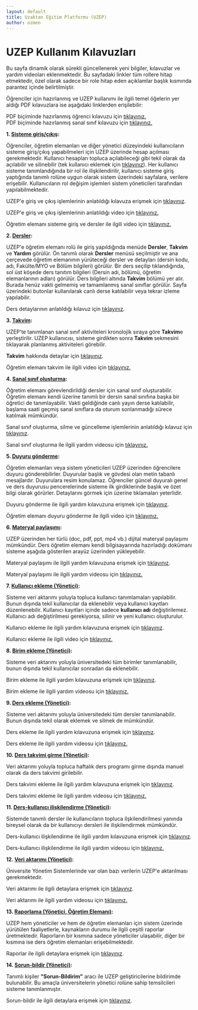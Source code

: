 ```yaml
---
layout: default
title: Uzaktan Eğitim Platformu (UZEP)
author: ozmen
---
```

# UZEP Kullanım Kılavuzları

Bu sayfa dinamik olarak sürekli güncellenerek yeni bilgiler, kılavuzlar ve yardım videoları eklenmektedir. Bu sayfadaki linkler tüm rollere hitap etmektedir, özel olarak sadece bir role hitap eden açıklamlar başlık kısmında parantez içinde belirtilmiştir. 

Öğrenciler için hazırlanmış ve UZEP kullanımı ile ilgili temel öğelerin yer aldığı PDF kılavuzlara ise aşağıdaki linklerden erişilebilir:  

PDF biçiminde hazırlanmış öğrenci kılavuzu için [tıklayınız.](assets/files/pdf/Ogr_Manual.pdf)<br>
PDF biçiminde hazırlanmış sanal sınıf kılavuzu için [tıklayınız.](assets/files/pdf/SS_Manual.pdf)


**1. [Sisteme giriş/çıkış](/login.html):**

Öğrenciler, öğretim elemanları ve diğer yönetici düzeyindeki kullanıcıların sisteme giriş/çıkış yapabilmeleri için UZEP üzerinde hesap açılması gerekmektedir. Kullanıcı hesapları topluca açılabileceği gibi tekil olarak da açılabilir ve silinebilir (tek kullanıcı eklemek için <a href="/kullanici.html">tıklayınız</a>). Her kullanıcı sisteme tanımlandığında bir rol ile ilişkilendirilir, kullanıcı sisteme giriş yaptığında tanımlı rolüne uygun olarak sistem üzerindeki sayfalara, verilere erişebilir. Kullanıcıların rol değişim işlemleri sistem yöneticileri tarafından yapılabilmektedir. 

UZEP'e giriş ve çıkış işlemlerinin anlatıldığı kılavuza erişmek için <a href="/login.html">tıklayınız</a>.

UZEP'e giriş ve çıkış işlemlerinin anlatıldığı video için [tıklayınız.](https://www.youtube.com/watch?v=Hb_HU_qcjxc&list=PLrX4FlRljtXNG8PJSkIdddhN466QjaXRW&index=1)<br>

Öğretim elemanı sisteme giriş ve dersler ile ilgili video için [tıklayınız.](https://www.youtube.com/watch?v=ikiSK8tgTws&list=PLrX4FlRljtXPSl5vKxTHrkxvteyBC003s&index=1)

**2. [Dersler](/dersler.html):**

UZEP'e öğretim elemanı rolü ile giriş yapıldığında menüde **Dersler**, **Takvim** ve **Yardım** görülür. Ön tanımlı olarak **Dersler** menüsü seçilmiştir ve ana çerçevede öğretim elemanının yürüteceği dersler ve detayları (dersin kodu, adı, Fakülte/MYO ve Bölüm bilgileri) görülür. Bir ders seçilip tıklandığında, sol üst köşede ders tanıtım bilgileri (Dersin adı, bölümü, öğretim elemanlarının adları) görülür. Ders bilgileri altında **Takvim** bölümü yer alır. Burada henüz vakti gelmemiş ve tamamlanmış sanal sınıflar görülür. Sayfa üzerindeki butonlar kullanılarak canlı derse katılabilir veya tekrar izleme yapılabilir.  

Ders detaylarının anlatıldığı kılavuz için <a href="/dersler.html">tıklayınız</a>.


**3. [Takvim](/takvim.html):**

UZEP'te tanımlanan sanal sınıf aktiviteleri kronolojik sıraya göre **Takvim**e yerleştirilir. UZEP kullanıcısı, sisteme girdikten sonra **Takvim** sekmesini tıklayarak planlanmış aktiviteleri görebilir. 

**Takvim** hakkında detaylar için <a href="/takvim.html">tıklayınız</a>.

Öğretim elemanı takvim ile ilgili video için [tıklayınız.](https://www.youtube.com/watch?v=QZmL6RzI5p4&list=PLrX4FlRljtXPSl5vKxTHrkxvteyBC003s&index=2)

**4. [Sanal sınıf oluşturma](/sanalSinif.html):**

Öğretim elemanı görevlendirildiği dersler için sanal sınıf oluşturabilir. Öğretim elemanı kendi üzerine tanımlı bir dersin sanal sınıfına başka bir öğretici de tanımlayabilir. Vakti geldiğinde canlı yayın derse katılabilir, başlama saati geçmiş sanal sınıflara da oturum sonlanmadığı sürece katılmak mümkündür.  

Sanal sınıf oluşturma, silme ve güncelleme işlemlerinin anlatıldığı kılavuz için <a href="/sanalSinif.html">tıklayınız</a>.

Sanal sınıf oluşturma ile ilgili yardım videosu için [tıklayınız.](https://www.youtube.com/watch?v=qzc9iMVMtq0&list=PLrX4FlRljtXPSl5vKxTHrkxvteyBC003s&index=3)


**5. [Duyuru gönderme](/duyuru.html):**

Öğretim elemanları veya sistem yöneticileri UZEP üzerinden öğrencilere duyuru gönderebilirler. Duyurular başlık ve gövdesi olan metin tabanlı mesajlardır. Duyurulara resim konulamaz. Öğrenciler güncel duyuralı genel ve ders duyurusu pencerelerinde sisteme ilk girdiklerinde başlık ve özet bilgi olarak görürler. Detaylarını görmek için üzerine tıklamaları yeterlidir. 

Duyuru gönderme ile ilgili yardım kılavuzuna erişmek için <a href="/duyuru.html">tıklayınız</a>.

Öğretim elemanı duyuru gönderme ile ilgili video için [tıklayınız.](https://www.youtube.com/watch?v=DucP-whJZUI&list=PLrX4FlRljtXPSl5vKxTHrkxvteyBC003s&index=4)

**6. [Materyal paylaşımı](/materyal.html):**

UZEP üzerinden her türlü (doc, pdf, ppt, mp4 vb.) dijital materyal paylaşımı mümkündür. Ders öğretim elemanı kendi bilgisayarında hazırladığı dokümanı sisteme aşağıda gösterilen arayüz üzerinden yükleyebilir. 

Materyal paylaşımı ile ilgili yardım kılavuzuna erişmek için <a href="/materyal.html">tıklayınız</a>.

Materyal paylaşımı ile ilgili yardım videosu için [tıklayınız.](https://www.youtube.com/watch?v=niBI-gOsrZQ&list=PLrX4FlRljtXPSl5vKxTHrkxvteyBC003s&index=5)

**7. [Kullanıcı ekleme (Yönetici)](/kullanici.html):**

Sisteme veri aktarımı yoluyla topluca kullanıcı tanımlamaları yapılabilir. Bunun dışında tekil kullanıcılar da eklenebilir veya kullanıcı kayıtları düzenlenebilir. Kullanıcı kayıtları içinde sadece **kullanıcı adı** değiştirilemez. Kullanıcı adı değiştirilmesi gerekiyorsa, silinir ve yeni kullanıcı oluşturulur.

Kullanıcı ekleme ile ilgili yardım kılavuzuna erişmek için <a href="/kullanici.html">tıklayınız</a>.

Kullanıcı ekleme ile ilgili video için [tıklayınız.](https://www.youtube.com/watch?v=zTgEnBtwveo&list=PLrX4FlRljtXNG8PJSkIdddhN466QjaXRW&index=2)<br>


**8. [Birim ekleme (Yönetici)](/birimEkle.html):**

Sisteme veri aktarımı yoluyla üniversitedeki tüm birimler tanımlanabilir, bunun dışında tekil kullanıcılar sonradan da eklenebilir.

Birim ekleme ile ilgili yardım kılavuzuna erişmek için <a href="/birimEkle.html">tıklayınız</a>.

Birim ekleme ile ilgili yardım videosu için [tıklayınız.](https://www.youtube.com/watch?v=Ax9-4zUHU10&list=PLrX4FlRljtXNG8PJSkIdddhN466QjaXRW&index=3)<br>

**9. [Ders ekleme (Yönetici)](/dersEkle.html):**

Sisteme veri aktarımı yoluyla üniversitedeki tüm dersler tanımlanabilir. Bunun dışında tekil olarak eklemek ve silmek de mümkündür.

Ders ekleme ile ilgili yardım kılavuzuna erişmek için <a href="/dersEkle.html">tıklayınız</a>.

Ders ekleme ile ilgili yardım videosu için [tıklayınız.](https://www.youtube.com/watch?v=Rm0CPXiL-vE&list=PLrX4FlRljtXNG8PJSkIdddhN466QjaXRW&index=4)<br>

**10. [Ders takvimi girme (Yönetici)](/dersTakvim.html):**

Veri aktarımı yoluyla topluca haftalık ders programı girme dışında manuel olarak da ders takvimi girilebilir.

Ders takvimi ekleme ile ilgili yardım kılavuzuna erişmek için <a href="/dersTakvim.html">tıklayınız</a>.

Ders takvimi ekleme ile ilgili yardım videosu için [tıklayınız.](https://www.youtube.com/watch?v=DgjfXLmchu0&list=PLrX4FlRljtXNG8PJSkIdddhN466QjaXRW&index=5)<br>

**11. [Ders-kullanıcı ilişkilendirme (Yönetici)](/dersKullanici.html):**

Sistemde tanımlı dersler ile kullanıcıların topluca ilşkilendirilmesi yanında bireysel olarak da bir kullanıcıyı dersleri ile ilişkilendirmek mümkündür.

Ders-kullanıcı ilişkilendirme ile ilgili yardım kılavuzuna erişmek için <a href="/dersKullanici.html">tıklayınız</a>. 

Ders-kullanıcı ilişkilendirme ile ilgili yardım videosu için [tıklayınız.](https://www.youtube.com/watch?v=ePDo1-bWDZs&list=PLrX4FlRljtXNG8PJSkIdddhN466QjaXRW&index=6)

**12. [Veri aktarımı (Yönetici)](/veriAktarim.html):**

Üniversite Yönetim Sistemlerinde var olan bazı verilerin UZEP'e aktarılması gerekmektedir. 

Veri aktarımı ile ilgili detaylara erişmek için <a href="/veriAktarim.html">tıklayınız</a>.

Veri aktarımı ile ilgili yardım videosu için [tıklayınız.](https://www.youtube.com/watch?v=IGX8_7mBlpY&list=PLrX4FlRljtXNG8PJSkIdddhN466QjaXRW&index=7)

**13. [Raporlama (Yönetici, Öğretim Elemanı)](/rapor.html):**

UZEP hem yöneticiler ve hem de öğretim elemanları için sistem üzerinde yürütülen faaliyetlerle, kaynakların durumu ile ilgili çeşitli raporlar üretmektedir. Raporların bir kısmına sadece yöneticiler ulaşabilir, diğer bir kısmına ise ders öğretim elemanları erişebilmektedir.

Raporlar ile ilgili detaylara erişmek için <a href="/rapor.html">tıklayınız</a>.

**14. [Sorun-bildir (Yönetici)](/sorunBildir.html):**

 Tanımlı kişiler **"Sorun-Bildirim"** aracı ile UZEP geliştiricilerine bildirimde bulunabilir. Bu amaçla üniversitelerin yönetici rolüne sahip temsilcileri sisteme tanımlanmıştır. 

 Sorun-bildir ile ilgili detaylara erişmek için <a href="/sorunBildir.html">tıklayınız</a>.